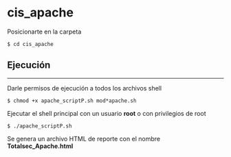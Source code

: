 # cis_apache

Posicionarte en la carpeta
```
$ cd cis_apache
```

## Ejecución
***
Darle permisos de ejecución a todos los archivos shell
```
$ chmod +x apache_scriptP.sh mod*apache.sh
```

Ejecutar el shell principal con un usuario **root** o con privilegios de root
```
$ ./apache_scriptP.sh
```

Se genera un archivo HTML de reporte con el nombre **Totalsec_Apache.html**

